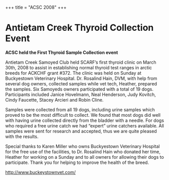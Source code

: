 +++
title = "ACSC 2008"
+++


# Antietam Creek Thyroid Collection Event


**ACSC held the First Thyroid Sample Collection event**

Antietam Creek Samoyed Club held SCARF’s first thyroid clinic on March 30th, 2008 to assist in establishing normal thyroid test ranges in arctic breeds for ACKCHF grant #372. The clinic was held on Sunday at Buckyestown Veterinary Hospital. Dr. Rosalind Hain, DVM, with help from several dog owners, collected samples while vet tech, Heather, prepared the samples. Six Samoyeds owners participated with a total of 19 dogs. Participants included Janice Hovelmann, Neal Henderson, Judy Kovitch, Cindy Faucette, Stacey Arcieri and Robin Cline.

Samples were collected from all 19 dogs, including urine samples which proved to be the most difficult to collect. We found that most dogs did well with having urine collected directly from the bladder with a needle. For dogs who required a free urine catch we had “expert” urine catchers available. All samples were sent for research and accepted, thus we are quite pleased with the results.

Special thanks to Karen Miller who owns Buckyestown Veterinary Hospital for the free use of the facilities, to Dr. Rosalind Hain who donated her time, Heather for working on a Sunday and to all owners for allowing their dogs to participate. Thank you for helping to improve the health of the breed.

http://www.buckeystownvet.com/
